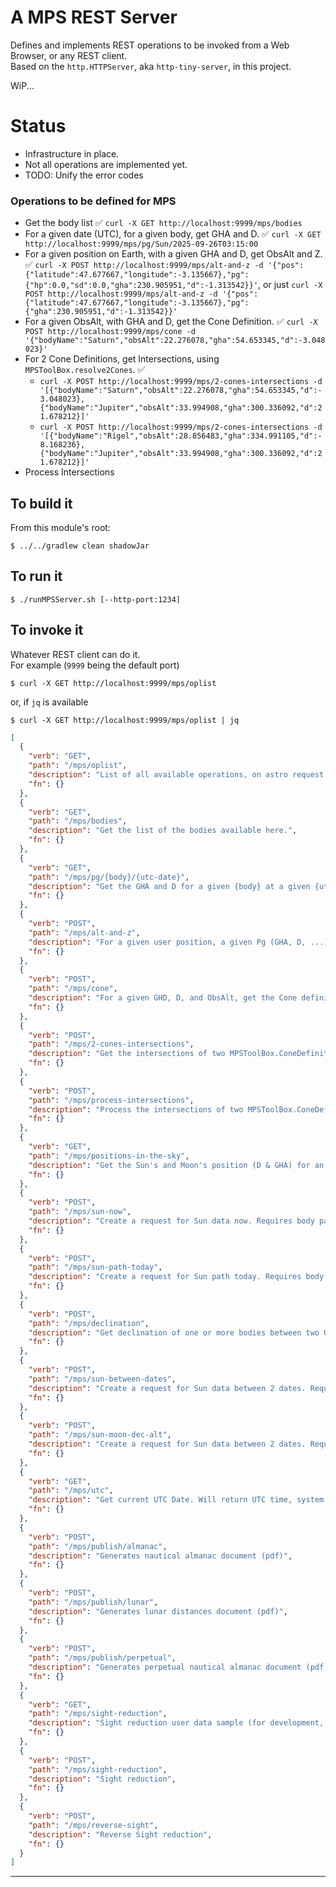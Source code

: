 # A MPS REST Server

Defines and implements REST operations to be invoked from a Web Browser, or any REST client.  
Based on the `http.HTTPServer`, aka `http-tiny-server`, in this project.  

WiP...  

# Status
- Infrastructure in place. 
- Not all operations are implemented yet.
- TODO: Unify the error codes

### Operations to be defined for MPS
- Get the body list ✅ `curl -X GET http://localhost:9999/mps/bodies`
- For a given date (UTC), for a given body, get GHA and D. ✅ `curl -X GET http://localhost:9999/mps/pg/Sun/2025-09-26T03:15:00`
- For a given position on Earth, with a given GHA and D, get ObsAlt and Z. ✅ `curl -X POST http://localhost:9999/mps/alt-and-z -d '{"pos":{"latitude":47.677667,"longitude":-3.135667},"pg":{"hp":0.0,"sd":0.0,"gha":230.905951,"d":-1.313542}}'`, or just `curl -X POST http://localhost:9999/mps/alt-and-z -d '{"pos":{"latitude":47.677667,"longitude":-3.135667},"pg":{"gha":230.905951,"d":-1.313542}}'`  
- For a given ObsAlt, with GHA and D, get the Cone Definition. ✅ `curl -X POST http://localhost:9999/mps/cone -d '{"bodyName":"Saturn","obsAlt":22.276078,"gha":54.653345,"d":-3.048023}'`
- For 2 Cone Definitions, get Intersections, using `MPSToolBox.resolve2Cones`. ✅ 
  - `curl -X POST http://localhost:9999/mps/2-cones-intersections -d '[{"bodyName":"Saturn","obsAlt":22.276078,"gha":54.653345,"d":-3.048023},{"bodyName":"Jupiter","obsAlt":33.994908,"gha":300.336092,"d":21.678212}]'`
  - `curl -X POST http://localhost:9999/mps/2-cones-intersections -d '[{"bodyName":"Rigel","obsAlt":28.856483,"gha":334.991105,"d":-8.168236},{"bodyName":"Jupiter","obsAlt":33.994908,"gha":300.336092,"d":21.678212}]'`
- Process Intersections

## To build it
From this module's root:
```
$ ../../gradlew clean shadowJar
```

## To run it
```
$ ./runMPSServer.sh [--http-port:1234]
```

## To invoke it
Whatever REST client can do it.  
For example (`9999` being the default port)
```
$ curl -X GET http://localhost:9999/mps/oplist
```
or, if `jq` is available
```
$ curl -X GET http://localhost:9999/mps/oplist | jq
```

```json
[
  {
    "verb": "GET",
    "path": "/mps/oplist",
    "description": "List of all available operations, on astro request manager.",
    "fn": {}
  },
  {
    "verb": "GET",
    "path": "/mps/bodies",
    "description": "Get the list of the bodies available here.",
    "fn": {}
  },
  {
    "verb": "GET",
    "path": "/mps/pg/{body}/{utc-date}",
    "description": "Get the GHA and D for a given {body} at a given {utc duration}",
    "fn": {}
  },
  {
    "verb": "POST",
    "path": "/mps/alt-and-z",
    "description": "For a given user position, a given Pg (GHA, D, ...), get Observed Altitude and Azimut.",
    "fn": {}
  },
  {
    "verb": "POST",
    "path": "/mps/cone",
    "description": "For a given GHD, D, and ObsAlt, get the Cone definition (MPSToolBox.ConeDefinition).",
    "fn": {}
  },
  {
    "verb": "POST",
    "path": "/mps/2-cones-intersections",
    "description": "Get the intersections of two MPSToolBox.ConeDefinition.",
    "fn": {}
  },
  {
    "verb": "POST",
    "path": "/mps/process-intersections",
    "description": "Process the intersections of two MPSToolBox.ConeDefinition.",
    "fn": {}
  },
  {
    "verb": "GET",
    "path": "/mps/positions-in-the-sky",
    "description": "Get the Sun's and Moon's position (D & GHA) for an UTC date passed as QS prm named 'at', in DURATION Format. Optional: 'fromL' and 'fromG', 'wandering' (true|[false]), 'stars' (true|[false]), 'constellations' (true|[false]).",
    "fn": {}
  },
  {
    "verb": "POST",
    "path": "/mps/sun-now",
    "description": "Create a request for Sun data now. Requires body payload (GeoPoint)",
    "fn": {}
  },
  {
    "verb": "POST",
    "path": "/mps/sun-path-today",
    "description": "Create a request for Sun path today. Requires body payload (GeoPoint & step)",
    "fn": {}
  },
  {
    "verb": "POST",
    "path": "/mps/declination",
    "description": "Get declination of one or more bodies between two UTC dates",
    "fn": {}
  },
  {
    "verb": "POST",
    "path": "/mps/sun-between-dates",
    "description": "Create a request for Sun data between 2 dates. Requires body payload (GeoPoint), and 3 queryString prm : from and to, in DURATION Format, and tz, the timezone name.",
    "fn": {}
  },
  {
    "verb": "POST",
    "path": "/mps/sun-moon-dec-alt",
    "description": "Create a request for Sun data between 2 dates. Requires body payload (GeoPoint), and 2 to 3 queryString prm : from and to, in DURATION Format, and optional tz, the timezone name.",
    "fn": {}
  },
  {
    "verb": "GET",
    "path": "/mps/utc",
    "description": "Get current UTC Date. Will return UTC time, system time, and optionally, the time(s) at the time zone(s) passed in QS prm 'tz', UTF-8 encoded, comma separated.",
    "fn": {}
  },
  {
    "verb": "POST",
    "path": "/mps/publish/almanac",
    "description": "Generates nautical almanac document (pdf)",
    "fn": {}
  },
  {
    "verb": "POST",
    "path": "/mps/publish/lunar",
    "description": "Generates lunar distances document (pdf)",
    "fn": {}
  },
  {
    "verb": "POST",
    "path": "/mps/publish/perpetual",
    "description": "Generates perpetual nautical almanac document (pdf)",
    "fn": {}
  },
  {
    "verb": "GET",
    "path": "/mps/sight-reduction",
    "description": "Sight reduction user data sample (for development, to get the shape of the returned object)",
    "fn": {}
  },
  {
    "verb": "POST",
    "path": "/mps/sight-reduction",
    "description": "Sight reduction",
    "fn": {}
  },
  {
    "verb": "POST",
    "path": "/mps/reverse-sight",
    "description": "Reverse Sight reduction",
    "fn": {}
  }
]
```


---